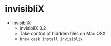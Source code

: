 # invisibliX
- [invisibliX](https://invisiblix.read-write.fr/)
  -  invisibliX 3.2
  - Take control of hiddden files on Mac OSX
  - `brew cask install invisiblix`
